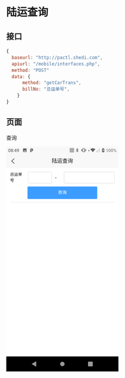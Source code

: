 # 陆运查询

## 接口

```javascript
{
  baseurl: "http://pactl.shedi.com",
  apiurl: "/mobile/interfaces.php",
  method: "POST"
  data: {
      method: "getCarTrans",
      billNo: "总运单号",
    }
}
```

## 页面

查询

<img src="/public/query/transport.png" width="300"/>